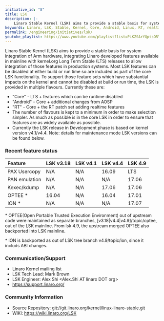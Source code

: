 ```yaml
---
initiative_id: "8"
title: LSK
description: |-
    Linaro Stable Kernel (LSK) aims to provide a stable basis for system integration of Arm hardware.
keywords: Linaro, LSK, Stable, Kernel, Core, Android, Linux, RT, realtime, PAX Usercopy, PAN emulation, Huawei, Qualcomm, OPTEE
permalink: /engineering/initiatives/lsk/
youtube_playlist: https://www.youtube.com/playlist?list=PLKZSArYQptsO5YMwkIwOs2lS60Ob-Ky7s&playnext=1
---
```

Linaro Stable Kernel (LSK) aims to provide a stable basis for system integration of Arm hardware, integrating Linaro developed features available in mainline with kernel.org Long Term Stable (LTS) releases to allow integration of those features in production systems.
Most LSK features can be disabled at either build or run time so are included as part of the core LSK functionality. To support those feature sets which have substantial impacts on the kernel and cannot be disabled at build or run time, the LSK is provided in multiple flavours. Currently these are:

- "Core" - LTS + features which can be runtime disabled
- "Android" - Core + additional changes from AOSP
- "RT" - Core + the RT patch set adding realtime features
- The number of flavours is kept to a minimum in order to make selection simpler. As much as possible is in the core LSK in order to ensure that features are as widely available as possible.
- Currently the LSK release in Development phase is based on kernel version v4.1/v4.4. Note: details for maintenance mode LSK versions can be found below.


### Recent feature status

| Feature | LSK v3.18 | LSK v4.1 |  LSK v4.4 | LSK 4.9  |
| :--- | :--- | :--- | :--- | :--- |
| PAX Usercopy | N/A | N/A | 16.09 | LTS |
| PAN emulation | N/A | N/A | N/A | 17.06 |
| Kexec/kdump | N/A | N/A | 17.06 | 17.06 |
| OPTEE * | 16.04 | N/A | 16.04 | 17.01 |
| ION * | N/A | N/A | N/A | 17.07 |

\* OPTEE(Open Portable Trusted Execution Environment) out of upstream code were maintained as separate branches, [v3.18\|v4.4\|v4.9]/topic/optee, out of the LSK mainline. From lsk 4.9, the upstream merged OPTEE  also backported into LSK mainline.

\* ION is backported as out of LSK tree branch v4.9/topic/ion, since it includs ABI changes.

### Communication/Support

- Linaro Kernel mailing list <linaro-kernel AT lists DOT linaro DOT org>
- LSK Tech Lead: Mark Brown <broonie AT linaro DOT org>
- LSK Engineer: Alex Shi <Alex.Shi AT linaro DOT org>
- https://support.linaro.org/

### Community Information

- Source Repository: git://git.linaro.org/kernel/linux-linaro-stable.git
- WIKI: https://wiki.linaro.org/LSK
